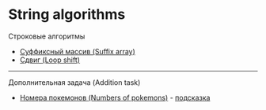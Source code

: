 # String algorithms

Строковые алгоритмы

- [Суффиксный массив (Suffix array)](https://github.com/TemaBlag/BSU/tree/main/algorithms_and_ds/strings/suffixArray)
- [Сдвиг (Loop shift)](https://github.com/TemaBlag/BSU/tree/main/algorithms_and_ds/strings/loopShift)

---

Дополнительная задача (Addition task)
- [Номера покемонов (Numbers of pokemons)](https://github.com/TemaBlag/BSU/tree/main/algorithms_and_ds/strings/numbersOfPokemons) - [подсказка](https://temablag.github.io/BSU/algorithms_and_ds/strings/numbersOfPokemons/pokemons.pdf)

